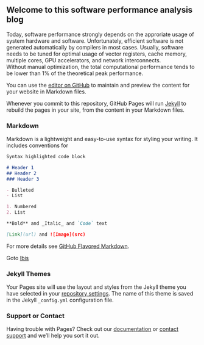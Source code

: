 ## Welcome to this software performance analysis blog

Today, software performance strongly depends on the approriate usage of system hardware and software. 
Unfortunately, efficient software is not generated automatically by compilers in most cases.
Usually, software needs to be tuned for optimal usage of vector registers, cache memory, multiple cores, GPU accelerators, and network interconnects.  
Without manual optimization, the total computational performance tends to be lower than 1% of the theoretical peak performance.    

You can use the [editor on GitHub](https://github.com/brunst/PerformanceBlog/edit/master/README.md) to maintain and preview the content for your website in Markdown files.

Whenever you commit to this repository, GitHub Pages will run [Jekyll](https://jekyllrb.com/) to rebuild the pages in your site, from the content in your Markdown files.

### Markdown

Markdown is a lightweight and easy-to-use syntax for styling your writing. It includes conventions for

```markdown
Syntax highlighted code block

# Header 1
## Header 2
### Header 3

- Bulleted
- List

1. Numbered
2. List

**Bold** and _Italic_ and `Code` text

[Link](url) and ![Image](src)
```

For more details see [GitHub Flavored Markdown](https://guides.github.com/features/mastering-markdown/).

Goto [Ibis](2017-06-29_ibis/main.md)

### Jekyll Themes

Your Pages site will use the layout and styles from the Jekyll theme you have selected in your [repository settings](https://github.com/brunst/PerformanceBlog/settings). The name of this theme is saved in the Jekyll `_config.yml` configuration file.

### Support or Contact

Having trouble with Pages? Check out our [documentation](https://help.github.com/categories/github-pages-basics/) or [contact support](https://github.com/contact) and we’ll help you sort it out.
